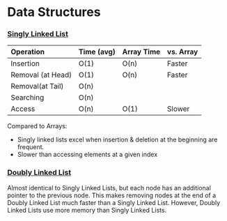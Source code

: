 # Data Structures

### [Singly Linked List](singlyLinkedList.js)

| Operation         | Time (avg) | Array Time | vs. Array |
| :---------------- | :--------- | ---------- | --------- |
| Insertion         | O(1)       | O(n)       | Faster    |
| Removal (at Head) | O(1)       | O(n)       | Faster    |
| Removal(at Tail)  | O(n)       |
| Searching         | O(n)       |
| Access            | O(n)       | O(1)       | Slower    |

Compared to Arrays:

- Singly linked lists excel when insertion & deletion at the beginning are frequent.
- Slower than accessing elements at a given index

### [Doubly Linked List](doublyLinkedList.js)

Almost identical to Singly Linked Lists, but each node has an additional pointer to the previous node. This makes removing nodes at the end of a Doubly Linked List much faster than a Singly Linked List. However, Doubly Linked Lists use more memory than Singly Linked Lists.
